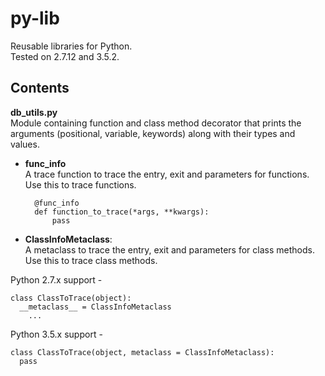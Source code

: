 # py-lib
Reusable libraries for Python.  
Tested on 2.7.12 and 3.5.2.  

## Contents
**db_utils.py**  
Module containing function and class method decorator that prints the arguments (positional, variable, keywords) along with their types and values.

- **func_info**  
A trace function to trace the entry, exit and parameters for functions.   
Use this to trace functions.
    
		@func_info
		def function_to_trace(*args, **kwargs):
			pass
            
- **ClassInfoMetaclass**:   
A metaclass to trace the entry, exit and parameters for class methods.  
Use this to trace class methods.

Python 2.7.x support -

    class ClassToTrace(object):  
      __metaclass__ = ClassInfoMetaclass  	
        ...

Python 3.5.x support -

    class ClassToTrace(object, metaclass = ClassInfoMetaclass):  
      pass

  
  